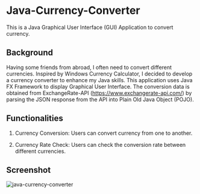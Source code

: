 # Java-Currency-Converter

This is a Java Graphical User Interface (GUI) Application to convert currency.


## Background
Having some friends from abroad, I often need to convert different currencies. Inspired by Windows Currency Calculator, I decided to develop a currency converter to enhance my Java skills. This application uses Java FX Framework to display Graphical User Interface. The conversion data is obtained from ExchangeRate-API (https://www.exchangerate-api.com/) by parsing the JSON response from the API into Plain Old Java Object (POJO).


## Functionalities
1. Currency Conversion: Users can convert currency from one to another. 

2. Currency Rate Check: Users can check the conversion rate between different currencies.
   


## Screenshot
![java-currency-converter](https://github.com/sjadrian/java-currency-converter/assets/93874977/bd0c4043-38a5-4412-ab7a-b67b5dde2db5)



